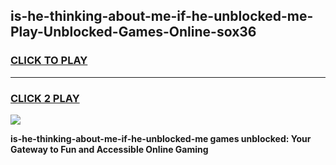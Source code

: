 
## is-he-thinking-about-me-if-he-unblocked-me-Play-Unblocked-Games-Online-sox36
<h3>
<a href="https://premium76.site?title=is-he-thinking-about-me-if-he-unblocked-me&ref=25A">CLICK TO PLAY</a></h3>
<hr>

<h3>
<a href="https://premium76.site?title=is-he-thinking-about-me-if-he-unblocked-me&ref=25A">CLICK 2 PLAY</a>
  
</h3>

<a href="https://premium76.site?title=is-he-thinking-about-me-if-he-unblocked-me&ref=25A"><img src="https://clearcache.store/games.png"></a>


**is-he-thinking-about-me-if-he-unblocked-me games unblocked: Your Gateway to Fun and Accessible Online Gaming**
